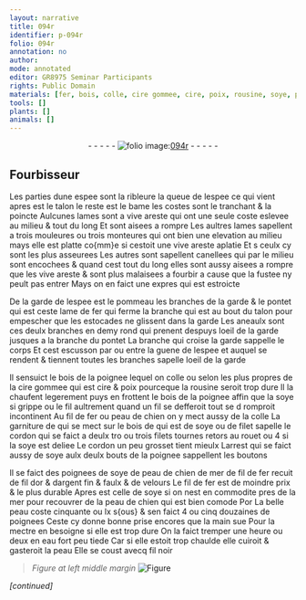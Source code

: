 ```yaml
---
layout: narrative
title: 094r
identifier: p-094r
folio: 094r
annotation: no
author:
mode: annotated
editor: GR8975 Seminar Participants
rights: Public Domain
materials: [fer, bois, colle, cire gommee, cire, poix, rousine, soye, peau de chien, filet, filets, peau de chien de mer, or, argent, velours, peau, eau fort]
tools: []
plants: []
animals: []
---
```


<div class="folio" align="center">- - - - - <a href="http://gallica.bnf.fr/ark:/12148/btv1b10500001g/f193.image" target="_blank"><img src="https://cu-mkp.github.io/2017-workshop-edition/assets/photo-icon.png" alt="folio image: " style="display:inline-block; margin-bottom:-3px;"/>094r</a> - - - - - </div>  
  

## <span class="pro">Fourbisseur</span>

 
Les parties dune espee sont la ribleure la queue de lespee ce qui vient
 apres est le talon le reste est le bame les costes sont le tranchant
 & la poincte Aulcunes lames sont a vive areste qui ont une seule
 coste eslevee au milieu & tout du long Et sont aisees a rompre
 Les aultres lames sapellent a trois mouleures ou trois
 monteures qui ont bien une elevation au milieu mays elle est
 platte co{mm}e si cestoit une vive areste aplatie Et s ceulx cy sont
 les plus asseurees Les autres sont sapellent canellees qui
 par le milieu sont encochees & quand cest tout du long elles sont
 aussy aisees a rompre que les vive areste & sont plus malaisees
 a fourbir a cause que la fustee ny peult pas entrer Mays on
 en faict une expres qui est estroicte
 
De la garde de lespee est le pommeau les branches de la garde
 & le pontet qui est ceste lame de <span class="m">fer</span> qui ferme la branche qui
 est au bout du talon pour empescher que les estocades ne glissent
 dans la garde Les aneaulx sont ces deulx branches en demy rond
 qui prenent despuys loeil de la garde jusques a la branche du pontet
 La branche qui croise la garde sappelle le corps Et cest escusson
 par ou entre la guene de lespee et auquel se rendent & tiennent toutes
 les branches sapelle loeil de la garde
 
Il sensuict le <span class="m">bois</span> de la poignee lequel on <span class="m">colle</span> ou selon les
 plus propres de la <span class="m">cire gommee</span> qui est <span class="m">cire</span> & <span class="m">poix</span> pourceque la
 <span class="m">rousine</span> seroit trop dure Il la chaufent legerement puys en frottent
 le <span class="m">bois</span> de la poignee affin que la <span class="m">soye</span> si grippe ou le fil aultrement
 quand un fil se defferoit tout se d romproit incontinent Au fil de
 <span class="m">fer</span> ou <span class="m">peau de chien</span> on y mect aussy de la <span class="m">colle</span> La garniture
 de qui se mect sur le <span class="m">bois</span> de qui est de <span class="m">soye</span> ou de <span class="m">filet</span> sapelle
 le cordon qui se faict a deulx tro ou trois <span class="m">filets</span> tournes retors au
 rouet ou 4 si la <span class="m">soye</span> est deliee Le cordon un peu grosset tient
 mieulx Larrest qui se faict aussy de <span class="m">soye</span> aulx deulx bouts de la
 poignee sappellent les boutons
 
Il se faict des poignees de <span class="m">soye</span> de <span class="m">peau de chien de mer</span> de fil de <span class="m">fer</span>
 recuit de fil d<span class="m">or</span> & d<span class="m">argent</span> fin & faulx & de <span class="m">velours</span> Le fil de
 <span class="m">fer</span> est de moindre prix & le plus durable Apres est celle de <span class="m">soye</span>
 si on nest en commodite pres de la mer pour recouvrer de la <span class="m">peau de
 chien</span> qui est bien comode Por La belle <span class="m">peau</span> coste cinquante ou lx s{ous}
 & sen faict 4 ou cinq douzaines de poignees Ceste cy donne bonne
 prise encores que la main sue Pour la mectre en besoigne si elle
 est trop dure On la faict tremper une heure ou deux en <span class="m">eau fort</span>
 peu tiede Car si elle estoit trop chaulde elle cuiroit & gasteroit la
 <span class="m">peau</span> Elle se coust avecq fil noir
 
> *Figure*
> *at left middle margin*
> <a href="https://drive.google.com/open?id=0B9-oNrvWdlO5YTlFNHRBSVRrOEU" target="_blank"><img src="https://cu-mkp.github.io/GR8975-edition/assets/photo-icon.png" alt="Figure" style="display:inline-block; margin-bottom:-3px;"/></a>
 
*[continued]*
 
